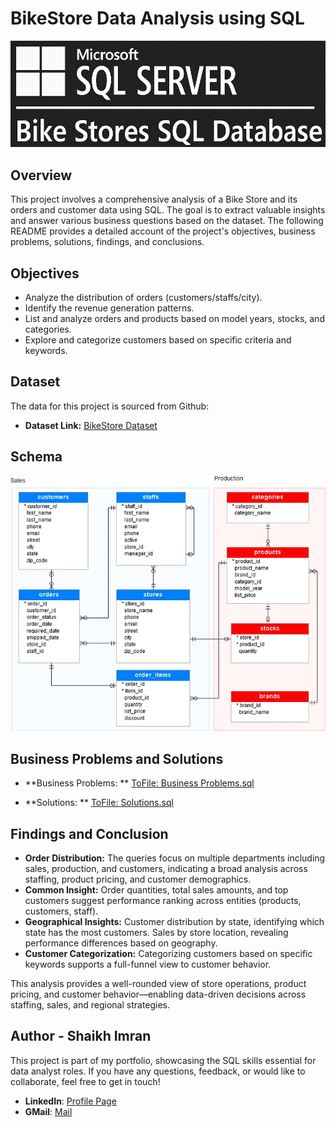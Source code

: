 # BikeStore Data Analysis using SQL

![](https://github.com/skimran45/BikeStore-Portfolio-Project-SQL/blob/3db15d71d5de1ea065861ae7790b77da366ff7ad/logo.png)

## Overview
This project involves a comprehensive analysis of a Bike Store and its orders and customer data using SQL. The goal is to extract valuable insights and answer various business questions based on the dataset. The following README provides a detailed account of the project's objectives, business problems, solutions, findings, and conclusions.

## Objectives

- Analyze the distribution of orders (customers/staffs/city).
- Identify the revenue generation patterns.
- List and analyze orders and products based on model years, stocks, and categories.
- Explore and categorize customers based on specific criteria and keywords.

## Dataset

The data for this project is sourced from Github:

- **Dataset Link:** [BikeStore Dataset](https://github.com/sebsto/babelfish-demo.git)

## Schema

![](https://github.com/skimran45/BikeStore-Portfolio-Project-SQL/blob/3db15d71d5de1ea065861ae7790b77da366ff7ad/schema.png)

## Business Problems and Solutions

- **Business Problems: ** [ToFile: Business Problems.sql](https://github.com/skimran45/BikeStore-Portfolio-Project-SQL/blob/3db15d71d5de1ea065861ae7790b77da366ff7ad/Business%20Problems.sql)

- **Solutions: ** [ToFile: Solutions.sql](https://github.com/skimran45/BikeStore-Portfolio-Project-SQL/blob/3db15d71d5de1ea065861ae7790b77da366ff7ad/Solutions.sql)

## Findings and Conclusion

- **Order Distribution:** The queries focus on multiple departments including sales, production, and customers, indicating a broad analysis across staffing, product pricing, and customer demographics.
- **Common Insight:** Order quantities, total sales amounts, and top customers suggest performance ranking across entities (products, customers, staff).
- **Geographical Insights:** Customer distribution by state, identifying which state has the most customers. Sales by store location, revealing performance differences based on geography.
- **Customer Categorization:** Categorizing customers based on specific keywords supports a full-funnel view to customer behavior.

This analysis provides a well-rounded view of store operations, product pricing, and customer behavior—enabling data-driven decisions across staffing, sales, and regional strategies.



## Author - Shaikh Imran

This project is part of my portfolio, showcasing the SQL skills essential for data analyst roles. If you have any questions, feedback, or would like to collaborate, feel free to get in touch!

- **LinkedIn**: [Profile Page](https://www.linkedin.com/in/shaikh-imran-25b289161/)
- **GMail**: [Mail](mailto:skimran45.si@gmail.com)

